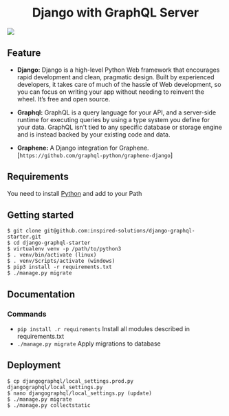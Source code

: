 <h1 align="center"><strong>Django with GraphQL Server</strong></h1>

![](https://cdn-images-1.medium.com/max/1600/1*jLrvxW83rre-25Nrhk-tww.png)

## Feature

- **Django:** Django is a high-level Python Web framework that encourages rapid development and clean, pragmatic design. Built by experienced developers, it takes care of much of the hassle of Web development, so you can focus on writing your app without needing to reinvent the wheel. It’s free and open source.

- **Graphql:** GraphQL is a query language for your API, and a server-side runtime for executing queries by using a type system you define for your data. GraphQL isn't tied to any specific database or storage engine and is instead backed by your existing code and data.

- **Graphene:** A Django integration for Graphene.[`https://github.com/graphql-python/graphene-django`]

## Requirements
You need to install [Python](https://www.python.org/downloads/) and add to your Path

## Getting started
```
$ git clone git@github.com:inspired-solutions/django-graphql-starter.git
$ cd django-graphql-starter
$ virtualenv venv -p /path/to/python3
$ . venv/bin/activate (linux)
$ . venv/Scripts/activate (windows)
$ pip3 install -r requirements.txt
$ ./manage.py migrate
```

## Documentation

### Commands

* `pip install .r requirements` Install all modules described in requirements.txt
* `./manage.py migrate` Apply migrations to database
 

## Deployment
```
$ cp djangographql/local_settings.prod.py djangographql/local_settings.py
$ nano djangographql/local_settings.py (update)
$ ./manage.py migrate
$ ./manage.py collectstatic
```
